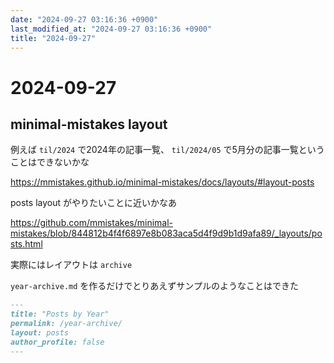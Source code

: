 ```yaml
---
date: "2024-09-27 03:16:36 +0900"
last_modified_at: "2024-09-27 03:16:36 +0900"
title: "2024-09-27"
---
```


# 2024-09-27
## minimal-mistakes layout

例えば `til/2024` で2024年の記事一覧、 `til/2024/05` で5月分の記事一覧ということはできないかな

https://mmistakes.github.io/minimal-mistakes/docs/layouts/#layout-posts

posts layout がやりたいことに近いかなあ

https://github.com/mmistakes/minimal-mistakes/blob/844812b4f4f6897e8b083aca5d4f9d9b1d9afa89/_layouts/posts.html

実際にはレイアウトは `archive`

`year-archive.md` を作るだけでとりあえずサンプルのようなことはできた

```md
---
title: "Posts by Year"
permalink: /year-archive/
layout: posts
author_profile: false
---
```

